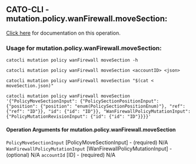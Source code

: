 
## CATO-CLI - mutation.policy.wanFirewall.moveSection:
[Click here](https://api.catonetworks.com/documentation/#mutation-moveSection) for documentation on this operation.

### Usage for mutation.policy.wanFirewall.moveSection:

`catocli mutation policy wanFirewall moveSection -h`

`catocli mutation policy wanFirewall moveSection <accountID> <json>`

`catocli mutation policy wanFirewall moveSection "$(cat < moveSection.json)"`

`catocli mutation policy wanFirewall moveSection '{"PolicyMoveSectionInput": {"PolicySectionPositionInput": {"position": {"position": "enum(PolicySectionPositionEnum)"}, "ref": {"ref": "ID"}}, "id": {"id": "ID"}}, "WanFirewallPolicyMutationInput": {"PolicyMutationRevisionInput": {"id": {"id": "ID"}}}}'`

#### Operation Arguments for mutation.policy.wanFirewall.moveSection ####
`PolicyMoveSectionInput` [PolicyMoveSectionInput] - (required) N/A 
`WanFirewallPolicyMutationInput` [WanFirewallPolicyMutationInput] - (optional) N/A 
`accountId` [ID] - (required) N/A 
